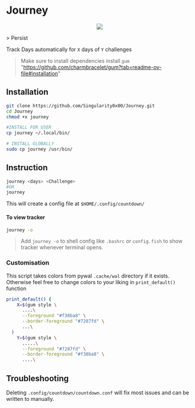 # Journey
<p align=center>
  <img src="https://img.shields.io/badge/OS-linux-orange.svg?style=flat-square">
</p>
>  Persist

Track Days automatically for `X` days of `Y` challenges

>  Make sure to install dependencies
> install `gum` "https://github.com/charmbracelet/gum?tab=readme-ov-file#installation"

## Installation

```bash
git clone https://github.com/Singularity0x00/Journey.git
cd Journey
chmod +x journey

#INSTALL FOR USER
cp journey ~/.local/bin/

# INSTALL GLOBALLY
sudo cp journey /usr/bin/
```

## Instruction

```bash
journey <days> <Challenge>
#OR
journey
```

This will create a config file at `$HOME/.config/countdown/`

#### To view tracker

```bash
journey -o
```

> Add `journey -o` to shell config like `.bashrc` or `config.fish` to show tracker whenever terminal opens.

### Customisation

This script takes colors from pywal `.cache/wal` directory if it exists.
Otherwise feel free to change colors to your liking in `print_default()` function

```bash
print_default() {
    X=$(gum style \
      ....\
      --foreground "#f38ba8" \
      --border-foreground "#7287fd" \
      ...\
  )
    Y=$(gum style \
      .....\
      --foreground "#7287fd" \
      --border-foreground "#f38ba8" \
      ....\

```

## Troubleshooting

Deleting `.config/countdown/countdown.conf` will fix most issues and can be written to manually.

